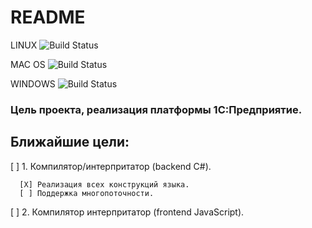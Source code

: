 # README #

LINUX ![Build Status](https://lexx23.visualstudio.com/_apis/public/build/definitions/b433d1a6-320a-4ade-874e-b6b1510f640c/2/badge)

MAC OS ![Build Status](https://lexx23.visualstudio.com/_apis/public/build/definitions/b433d1a6-320a-4ade-874e-b6b1510f640c/3/badge)

WINDOWS ![Build Status](https://lexx23.visualstudio.com/_apis/public/build/definitions/b433d1a6-320a-4ade-874e-b6b1510f640c/1/badge)

### Цель проекта, реализация платформы 1С:Предприятие.

## Ближайшие цели:

[ ] 1. Компилятор/интерпритатор (backend C#).

      [X] Реализация всех конструкций языка.
      [ ] Поддержка многопоточности.
      
[ ] 2. Компилятор интерпритатор (frontend JavaScript).
